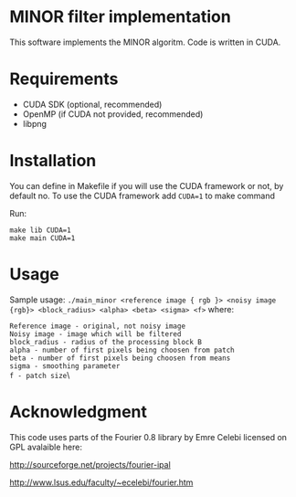 # MINOR filter implementation

This software implements the MINOR algoritm. Code is written in CUDA.

# Requirements
- CUDA SDK (optional, recommended)
- OpenMP (if CUDA not provided, recommended)
- libpng

# Installation
You can define in Makefile if you will use the CUDA framework or not, by default no. To use the CUDA framework add `CUDA=1` to make command

Run:

```
make lib CUDA=1
make main CUDA=1
```

# Usage
Sample usage:
`./main_minor <reference image { rgb }> <noisy image {rgb}> <block_radius> <alpha> <beta> <sigma> <f>`
where:

`Reference image - original, not noisy image`\
`Noisy image - image which will be filtered`\
`block_radius - radius of the processing block B`\
`alpha - number of first pixels being choosen from patch`\
`beta - number of first pixels being choosen from means`\
`sigma - smoothing parameter`\
`f - patch size`\

# Acknowledgment

This code uses parts of the Fourier 0.8 library by Emre Celebi licensed on GPL avalaible here:

http://sourceforge.net/projects/fourier-ipal

http://www.lsus.edu/faculty/~ecelebi/fourier.htm

